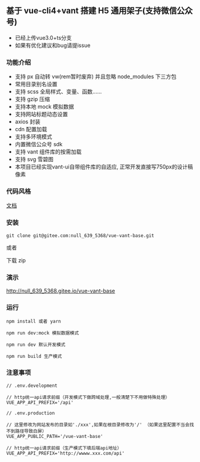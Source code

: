 ## 基于 vue-cli4+vant 搭建 H5 通用架子(支持微信公众号)

* 已经上传vue3.0+ts分支
* 如果有优化建议和bug请提issue

### 功能介绍

* 支持 px 自动转 vw(rem暂时废弃) 并且忽略 node_modules 下三方包
* 常用目录别名设置
* 支持 scss 全局样式、变量、函数......
* 支持 gzip 压缩
* 支持本地 mock 模拟数据
* 支持网站标题动态设置
* axios 封装
* cdn 配置加载
* 支持多环境模式
* 内置微信公众号 sdk
* 支持 vant 组件库的按需加载
* 支持 svg 雪碧图
* 本项目已经实现vant-ui自带组件库的自适应, 正常开发直接写750px的设计稿像素
### 代码风格

[文档](https://gitee.com/null_639_5368/vue-vant-base/blob/master/code_style.md)

### 安装

```
git clone git@gitee.com:null_639_5368/vue-vant-base.git
```

或者

下载 zip

### 演示

http://null_639_5368.gitee.io/vue-vant-base

### 运行

```
npm install 或者 yarn

npm run dev:mock 模拟数据模式

npm run dev 默认开发模式

npm run build 生产模式
```

### 注意事项


```
// .env.development

// http统一api请求前缀（开发模式下做跨域处理,一般清楚下不用做特殊处理）
VUE_APP_API_PREFIX='/api'

```


```
// .env.production

// 这里修改为网站发布的目录如'./xxx',如果在根目录修改为'/' （如果这里配置不当会找不到路径导致白屏）
VUE_APP_PUBLIC_PATH='/vue-vant-base'

// http统一api请求前缀（生产模式下填后端api地址）
VUE_APP_API_PREFIX='http://wwww.xxx.com/api'
```

